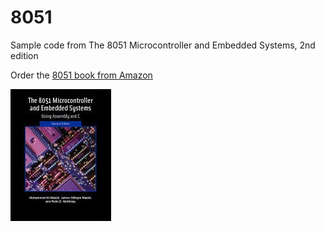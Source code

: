 # 8051
Sample code from The 8051 Microcontroller and Embedded Systems, 2nd edition

Order the [8051 book from Amazon](https://www.amazon.com/8051-Microcontroller-Embedded-Systems-2nd/dp/013119402X/ref=reader_req_dp)

![8051 Book](8051coverimage.jpg)

